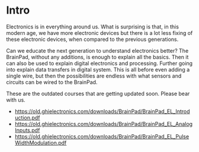 # Intro

Electronics is in everything around us. What is surprising is that, in this modern age, we have more electronic devices but there is a lot less fixing of these electronic devices, when compared to the previous generations.

Can we educate the next generation to understand electronics better? The BrainPad, without any additions, is enough to explain all the basics. Then it can also be used to explain digital electronics and processing. Further going into explain data transfers in digital system. This is all before even adding a single wire, but then the possibilities are endless with what sensors and circuits can be wired to the BrainPad.

These are the outdated courses that are getting updated soon. Please bear with us.
* https://old.ghielectronics.com/downloads/BrainPad/BrainPad_EL_Introduction.pdf
* https://old.ghielectronics.com/downloads/BrainPad/BrainPad_EL_AnalogInputs.pdf
* https://old.ghielectronics.com/downloads/BrainPad/BrainPad_EL_PulseWidthModulation.pdf

